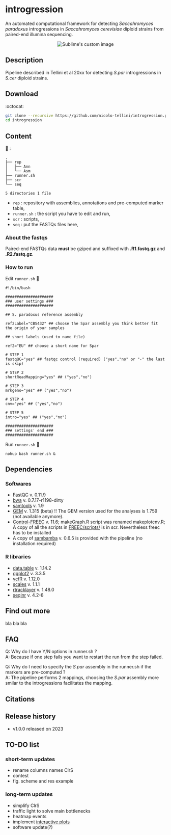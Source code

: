 # introgression

An automated computational framework for detecting *Saccahromyces paradoxus* introgressions in *Saccahromyces cerevisiae* diploid strains from paired-end illumina sequencing.

<p align="center">
  <img src="https://github.com/nicolo-tellini/introspect/blob/loaded/logo2.png" alt="Sublime's custom image"/>
</p>

## Description

Pipeline described in Tellini et al 20xx for detecting *S.par* introgressions in *S.cer* diploid strains.

## Download
 
:octocat:
  
```sh
git clone --recursive https://github.com/nicolo-tellini/introgression.git
cd introgression
```

## Content

:open_file_folder: :

```{bash}
.
├── rep
│   ├── Ann
│   └── Asm
├── runner.sh
├── scr
└── seq

5 directories 1 file
```

- ```rep``` : repository with assemblies, annotations and pre-computed marker table,</br>
- ```runner.sh``` : the script you have to edit and run,</br>
- ```scr``` : scripts,</br>
- ```seq``` : put the FASTQs files here,</br>

### About the fastqs 

Paired-end FASTQs data **must** be gziped and suffixed with **.R1.fastq.gz** and **.R2.fastq.gz**.

### How to run

Edit ```runner.sh``` :page_with_curl: 

```{bash}
#!/bin/bash

#####################
### user settings ###
#####################

## S. paradoxus reference assembly

ref2Label="CBS432" ## choose the Spar assembly you think better fit the origin of your samples

## short labels (used to name file)

ref2="EU" ## choose a short name for Spar

# STEP 1
fastqQC="yes" ## fastqc control (required) ("yes","no" or "-" the last is skip)

# STEP 2
shortReadMapping="yes" ## ("yes","no")

# STEP 3
mrkgeno="yes" ## ("yes","no")

# STEP 4
cnv="yes" ## ("yes","no")

# STEP 5
intro="yes" ## ("yes","no")

#####################
### settings' end ###
#####################
```

Run ```runner.sh``` :runner: 

```{bash}
nohup bash runner.sh &
```

## Dependencies

### Softwares

* [FastQC](https://github.com/s-andrews/FastQC/releases/tag/v0.11.9) v. 0.11.9
* [bwa](https://github.com/lh3/bwa/releases/tag/v0.7.17) v. 0.7.17-r1198-dirty
* [samtools](https://github.com/samtools/samtools/releases/tag/1.9) v. 1.9
* [GEM](https://sourceforge.net/projects/gemlibrary/files/gem-library/Binary%20pre-release%203/) v. 1.315 (beta)
!! The GEM version used for the analyses is 1.759 (not available anymore). 
* [Control-FREEC](https://github.com/BoevaLab/FREEC/releases/tag/v11.6) v. 11.6; makeGraph.R script was renamed makeplotcnv.R; A copy of all the scripts in [FREEC/scripts/](https://github.com/BoevaLab/FREEC) is in scr. Nevertheless freec has to be installed
* A copy of [sambamba](https://github.com/biod/sambamba/releases/tag/v0.6.5) v. 0.6.5 is provided with the pipeline (no installation required)

### R libraries

* [data.table](https://rdocumentation.org/packages/data.table/versions/1.14.2) v. 1.14.2
* [ggplot2](https://github.com/tidyverse/ggplot2/releases/tag/v3.3.5) v. 3.3.5
* [vcfR](https://github.com/knausb/vcfR/releases/tag/v1.12.0) v. 1.12.0
* [scales](https://cran.r-project.org/src/contrib/Archive/scales/) v. 1.1.1
* [rtracklayer](http://www.bioconductor.org/packages/3.11/bioc/html/rtracklayer.html) v. 1.48.0
* [seqinr](https://cran.r-project.org/src/contrib/Archive/seqinr/) v. 4.2-8

## Find out more

bla bla bla

## FAQ

Q: Why do I have Y/N options in runner.sh ? </br>
A: Because if one step fails you want to restart the run from the step failed.

Q: Why do I need to specify the *S.par* assembly in the runner.sh if the markers are pre-computed ? </br>
A: The pipeline performs 2 mappings, choosing the *S.par* assembly more smilar to the introgressions facilitates the mapping.   

## Citations

## Release history

* v1.0.0 released on 2023

## TO-DO list

### short-term updates
- rename columns names ClrS
- contest
- fig. scheme and res example

### long-term updates
- simplify ClrS
- traffic light to solve main bottlenecks 
- heatmap events
- implement [interactive plots](https://nbviewer.org/github/nicolo-tellini/introspect/blob/loaded/introgression-interactive.html)
- software update(?)
